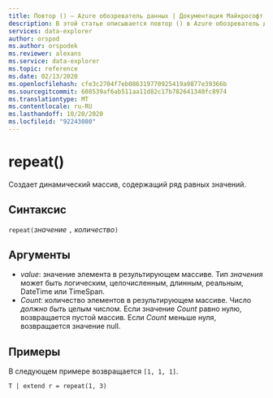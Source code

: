 ```yaml
---
title: Повтор () — Azure обозреватель данных | Документация Майкрософт
description: В этой статье описывается повтор () в Azure обозреватель данных.
services: data-explorer
author: orspod
ms.author: orspodek
ms.reviewer: alexans
ms.service: data-explorer
ms.topic: reference
ms.date: 02/13/2020
ms.openlocfilehash: cfe3c2704f7eb086319770925419a9877e39366b
ms.sourcegitcommit: 608539af6ab511aa11d82c17b782641340fc8974
ms.translationtype: MT
ms.contentlocale: ru-RU
ms.lasthandoff: 10/20/2020
ms.locfileid: "92243080"
---
```

# <a name="repeat"></a>repeat()

Создает динамический массив, содержащий ряд равных значений.

## <a name="syntax"></a>Синтаксис

`repeat(`*значение* `,` *количество*`)` 

## <a name="arguments"></a>Аргументы

* *value*: значение элемента в результирующем массиве. Тип *значения* может быть логическим, целочисленным, длинным, реальным, DateTime или TimeSpan.   
* *Count*: количество элементов в результирующем массиве. Число *должно быть* целым числом.
Если значение *Count* равно нулю, возвращается пустой массив.
Если *Count* меньше нуля, возвращается значение null. 

## <a name="examples"></a>Примеры

В следующем примере возвращается `[1, 1, 1]`.

```kusto
T | extend r = repeat(1, 3)
```